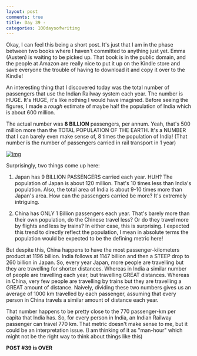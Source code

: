 ```yaml
---
layout: post
comments: true
title: Day 39 - 
categories: 100daysofwriting
---
```


Okay, I can feel this being a short post. It's just that I am in the phase
between two books where I haven't committed to anything just yet. Emma (Austen)
is waiting to be picked up. That book is in the public domain, and the people at
Amazon are really nice to put it up on the Kindle store and save everyone the
trouble of having to download it and copy it over to the Kindle!

An interesting thing that I discovered today was the total number of passengers
that use the Indian Railway system each year. The number is HUGE. It's HUGE,
it's like nothing I would have imagined. Before seeing the figures, I made a
_rough_ estimate of maybe half the population of India which is about 600
million.

The actual number was **8 BILLION** passengers, per annum. Yeah, that's 500
million more than the TOTAL POPULATION OF THE EARTH. It's a NUMBER that I can
barely even make sense of, 8 times the population of India! (That number is the
number of passengers carried in rail transport in 1 year)

[![img](/blog/public/img/day-39-1.png)](https://en.wikipedia.org/wiki/List_of_countries_by_rail_usage#Passengers_carried_in_rail_transport_per_year)

Surprisingly, two things come up here:

1. Japan has 9 BILLION PASSENGERS carried each year. HUH? The population of
   Japan is about 120 million. That's 10 times less than India's population.
   Also, the total area of India is about 9-10 times more than Japan's area. How
   can the passengers carried be more? It's extremely intriguing.

2. China has ONLY 1 Billion passengers each year. That's barely more than their
   own population, do the Chinese travel less? Or do they travel more by flights
   and less by trains? In either case, this is surprising. I expected this trend
   to directly reflect the population, I mean in absolute terms the population
   would be expected to be the defining metric here!

But despite this, China happens to have the most passenger-kilometers product at
1196 billion. India follows at 1147 billion and then a STEEP drop to 260 billion
in Japan. So, every year Japan, more people are travelling but they are
travelling for shorter distances. Whereas in India a similar number of people
are travelling each year, but travelling GREAT distances. Whereas in China, very
few people are travelling by trains but they are travelling a GREAT amount of
distance. Naively, dividing these two numbers gives us an average of 1000 km
travelled by each passenger, assuming that every person in China travels a
similar amount of distance each year.

That number happens to be pretty close to the 770 passenger-km per capita that
India has. So, for every person in India, an Indian Railway passenger can travel
770 km. That metric doesn't make sense to me, but it could be an interpretation
issue. (I am thinking of it as "man-hour" which might not be the right way to
think about things like this)

**POST #39 is OVER**
